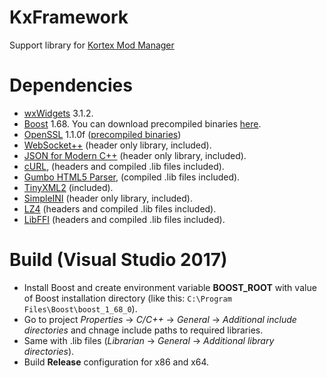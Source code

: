 # KxFramework
Support library for [Kortex Mod Manager](https://github.com/KerberX/Kortex-Mod-Manager)

# Dependencies
- [wxWidgets](https://www.wxwidgets.org) 3.1.2.
- [Boost](https://www.boost.org) 1.68. You can download precompiled binaries [here](https://sourceforge.net/projects/boost/files/boost-binaries).
- [OpenSSL](https://www.openssl.org) 1.1.0f ([precompiled binaries](https://www.npcglib.org/~stathis/blog/precompiled-openssl))
- [WebSocket++](https://github.com/zaphoyd/websocketpp) (header only library, included).
- [JSON for Modern C++](https://github.com/nlohmann/json) (header only library, included).
- [cURL](https://curl.haxx.se), (headers and compiled .lib files included).
- [Gumbo HTML5 Parser](https://github.com/google/gumbo-parser), (compiled .lib files included).
- [TinyXML2](https://github.com/leethomason/tinyxml2) (included).
- [SimpleINI](https://github.com/brofield/simpleini) (header only library, included).
- [LZ4](https://github.com/lz4/lz4) (headers and compiled .lib files included).
- [LibFFI](https://github.com/libffi/libffi) (headers and compiled .lib files included).

# Build (Visual Studio 2017)
- Install Boost and create environment variable **BOOST_ROOT** with value of Boost installation directory (like this: `C:\Program Files\Boost\boost_1_68_0`).
- Go to project *Properties* -> *C/C++* -> *General* -> *Additional include directories* and chnage include paths to required libraries.
- Same with .lib files (*Librarian* -> *General* -> *Additional library directories*).
- Build **Release** configuration for x86 and x64.
